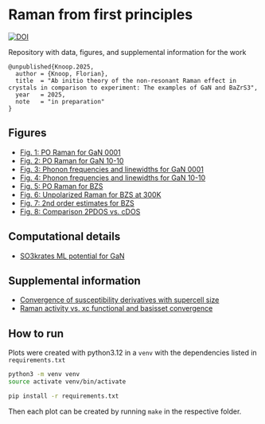 Raman from first principles
===

[![DOI](https://zenodo.org/badge/900659851.svg)](https://doi.org/10.5281/zenodo.14514883)

Repository with data, figures, and supplemental information for the work

```
@unpublished{Knoop.2025,
  author = {Knoop, Florian},
  title  = "Ab initio theory of the non-resonant Raman effect in crystals in comparison to experiment: The examples of GaN and BaZrS3",
  year   = 2025,
  note   = "in preparation"
}
```

## Figures

- [Fig. 1: PO Raman for GaN 0001](./figure_01/README.md)
- [Fig. 2: PO Raman for GaN 10-10](./figure_02/README.md)
- [Fig. 3: Phonon frequencies and linewidths for GaN 0001](./figure_03/README.md)
- [Fig. 4: Phonon frequencies and linewidths for GaN 10-10](./figure_04/README.md)
- [Fig. 5: PO Raman for BZS](./figure_05/README.md)
- [Fig. 6: Unpolarized Raman for BZS at 300K](./figure_06/README.md)
- [Fig. 7: 2nd order estimates for BZS](./figure_07/README.md)
- [Fig. 8: Comparison 2PDOS vs. cDOS](./figure_08/README.md)

## Computational details

- [SO3krates ML potential for GaN](./info/SO3krates/README.md)

## Supplemental information

- [Convergence of susceptibility derivatives with supercell size](./supplement/convergence_supercell/README.md)
- [Raman activity vs. xc functional and basisset convergence](./supplement/convergence_xc_and_basisset/README.md)

## How to run

Plots were created with python3.12 in a `venv` with the dependencies listed in `requirements.txt`

```bash
python3 -m venv venv
source activate venv/bin/activate

pip install -r requirements.txt
```

Then each plot can be created by running `make` in the respective folder.
